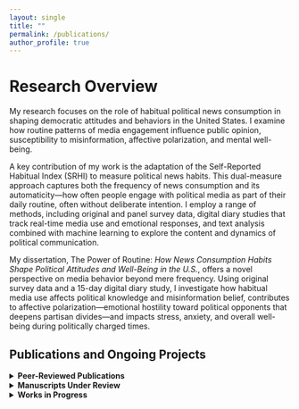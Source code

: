 ```yaml
---
layout: single
title: ""
permalink: /publications/
author_profile: true
---
```


# Research Overview

My research focuses on the role of habitual political news consumption in shaping democratic attitudes and behaviors in the United States. I examine how routine patterns of media engagement influence public opinion, susceptibility to misinformation, affective polarization, and mental well-being.

A key contribution of my work is the adaptation of the Self-Reported Habitual Index (SRHI) to measure political news habits. This dual-measure approach captures both the frequency of news consumption and its automaticity—how often people engage with political media as part of their daily routine, often without deliberate intention. I employ a range of methods, including original and panel survey data, digital diary studies that track real-time media use and emotional responses, and text analysis combined with machine learning to explore the content and dynamics of political communication.

My dissertation, The Power of Routine: _How News Consumption Habits Shape Political Attitudes and Well-Being in the U.S._, offers a novel perspective on media behavior beyond mere frequency. Using original survey data and a 15-day digital diary study, I investigate how habitual media use affects political knowledge and misinformation belief, contributes to affective polarization—emotional hostility toward political opponents that deepens partisan divides—and impacts stress, anxiety, and overall well-being during politically charged times.

## Publications and Ongoing Projects

<details>
  <summary><strong>Peer-Reviewed Publications</strong></summary>
  <ul>
    <li><strong>Binici, Simal</strong>, Choi, J., Mitchell, S.M., and Pizzi, E. (2025). “A Text Analysis of News Media Framing of Government Response to the 2023 Türkiye–Syria Earthquake.” <em>Journal of Contingencies and Crisis Management.</em> <a href="https://doi.org/10.1111/1468-5973.70023">https://doi.org/10.1111/1468-5973.70023</a></li>
  </ul>
</details>

<details>
  <summary><strong>Manuscripts Under Review</strong></summary>
  <ul>
    <li><strong>Gerot, Simal.</strong> “How We Watch and What We Align With: A Dual Measure of Political News Habits.”</li>
    <li><strong>Gerot, Simal</strong>, Caroline Tolbert, and Melissa Tully. “Filtering the Influence of Social Media: Increased (Decreased) Political Knowledge for Social Groups in the U.S.”</li>
    <li><strong>Gerot, Simal</strong> and Caroline Tolbert. “Evaluating the Online Processing Model Using the Washington Post’s Fact-Checking Database of Trump’s Misleading Claims.”</li>
  </ul>
</details>

<details>
  <summary><strong>Works in Progress</strong></summary>
  <ul>
    <li><strong>Gerot, Simal.</strong> “News, on Repeat: Examining the Relationship Between Habitual Media Use and Affective Polarization.”</li>
    <li><strong>Gerot, Simal.</strong> “The Informed and the Misinformed: Habitual Media Use and Its Role in Political Knowledge and Belief in Misinformation.”</li>
    <li><strong>Gerot, Simal.</strong> “Keeping Up with News: The Impact of News Valence and Media Habits on Mental Health.”</li>
    <li><strong>Gerot, Simal</strong> and Julianna Pacheco. “Battling the Pandemic: Governors as Heads of State and COVID-19 Rhetoric – A Text Analysis Approach.”</li>
    <li><strong>Gerot, Simal.</strong> “American Society Revisited: A Bayesian Belief Network Approach to Egalitarianism, Moral Traditionalism, and Ideology in a Hyperpolarized Era.”</li>
    <li><strong>Gerot, Simal.</strong> “A New Menu of Choice? Social Media as a Regime-Serving Apparatus in Competitive Authoritarian Regimes.”</li>
  </ul>
<details>
  <summary><strong>Ongoing Projects</strong></summary>
  <p style="margin-top: 15px;"><em>News Habits and Emotional Well-Being: Investigating Political News Consumption and Mental Health.</em></p>
  <p style="margin-top: 10px;">A 15-day digital diary study exploring how habitual political news consumption impacts stress, anxiety, and emotional well-being. This project is supported by multiple research grants and is currently in progress.</p>
</details>

## Awards, Grants, and Fellowships

<details>
  <summary><strong>Fellowships</strong></summary>
  <ul>
    <li>CLAS Dissertation Writing Fellowship, University of Iowa, 2025</li>
    <li>Post-Comprehensive Research Fellowship, Graduate College, University of Iowa, 2024</li>
    <li>Summer Research Fellowship, University of Iowa, 2023</li>
  </ul>
</details>

<details>
  <summary><strong>Awards</strong></summary>
  <ul>
    <li>Outstanding Teaching Assistant Award, University of Iowa, 2025</li>
    <li>Lowenberg and Mans Scholarship, University of Iowa, 2024</li>
    <li>Undergraduate Thesis Award, Second Place, Bilkent University, 2018</li>
  </ul>
</details>

<details>
  <summary><strong>Grants</strong></summary>
  <ul>
    <li>Departmental Research Grant, University of Iowa, 2025 ($1,000)</li>
    <li>Departmental Conference Travel Grants, University of Iowa, 2020–2025</li>
  </ul>
</details>
